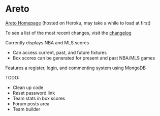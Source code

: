 # Areto

[Areto Homepage](https://areto.herokuapp.com) (hosted on Heroku, may take a while to load at first)

To see a list of the most recent changes, visit the [changelog](https://github.com/Darrick-Oliver/areto/wiki/Changelog)

Currently displays NBA and MLS scores

- Can access current, past, and future fixtures
- Box scores can be generated for present and past NBA/MLS games

Features a register, login, and commenting system using MongoDB

TODO:

- Clean up code
- Reset password link
- Team stats in box scores
- Forum posts area
- Team builder
